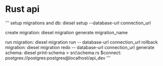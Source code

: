 # Rust api
'''
setup migrations and db: diesel setup --database-url connection_url

create migration: diesel migration generate migration_name

run migration: diesel migration run -- database-url connection_url
rollback migration: diesel migration redo -- database-url connection_url
generate schema: diesel print-schema > src\schema.rs
$connect: postgres://postgres:postgres@localhost/api_dev
'''